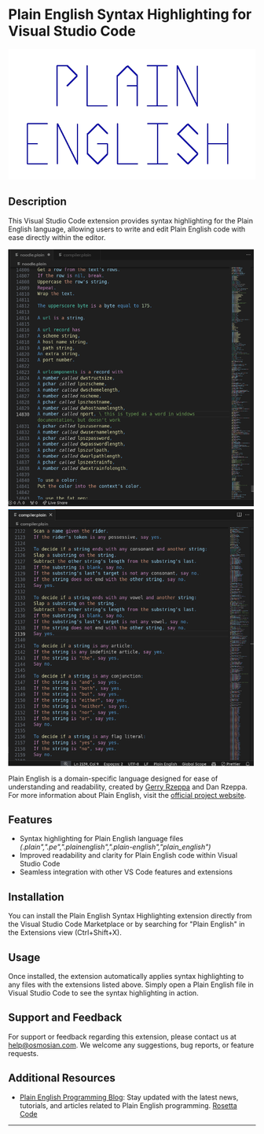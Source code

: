 # Plain English Syntax Highlighting for Visual Studio Code

![Plain English Logo](plain-english-logo.png)

## Description

This Visual Studio Code extension provides syntax highlighting for the Plain English language, allowing users to write and edit Plain English code with ease directly within the editor.

[<img src="Realce.png" width="500"/>](Realce.png)
[<img src="Realce2.png" width="500"/>](Realce2.png)


Plain English is a domain-specific language designed for ease of understanding and readability, created by [Gerry Rzeppa](https://www.quora.com/profile/Gerry-Rzeppa) and Dan Rzeppa. For more information about Plain English, visit the [official project website](http://osmosian.com/cal-4700.zip).

## Features

- Syntax highlighting for Plain English language files *(.plain",".pe",".plainenglish",".plain-english","plain_english")*
- Improved readability and clarity for Plain English code within Visual Studio Code
- Seamless integration with other VS Code features and extensions

## Installation

You can install the Plain English Syntax Highlighting extension directly from the Visual Studio Code Marketplace or by searching for "Plain English" in the Extensions view (Ctrl+Shift+X).

## Usage

Once installed, the extension automatically applies syntax highlighting to any files with the extensions listed above. Simply open a Plain English file in Visual Studio Code to see the syntax highlighting in action.

## Support and Feedback

For support or feedback regarding this extension, please contact us at [help@osmosian.com](mailto:help@osmosian.com). We welcome any suggestions, bug reports, or feature requests.

## Additional Resources

- [Plain English Programming Blog](https://osmosianplainenglishprogramming.blog/): Stay updated with the latest news, tutorials, and articles related to Plain English programming.
[Rosetta Code](https://rosettacode.org/wiki/Category:Plain_English)

---


